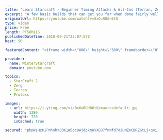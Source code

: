 ```yaml
---
title: "Learn Starcraft - Beginner Timing Attacks & All-Ins (Terran, Zerg & Protoss)"
excerpt: "A few basic builds that can get you far when done fairly well. Also important is how not to overextend and lose everything."
originalUrl: https://youtube.com/watch?v=8xOuROdh6t0
type: video
price: Free
length: PT58M11S
publishedDateTime: 2018-09-21T22:07:57Z
heat: 50

featuredContent: "<iframe width=\"800\" height=\"500\" frameborder=\"0\" src=\"https://www.youtube.com/embed/8xOuROdh6t0\" allow=\"accelerometer; autoplay; encrypted-media; gyroscope; picture-in-picture\" allowfullscreen></iframe>"

provider:
  name: WinterStarcraft
  domain: youtube.com

topics:
  - StarCraft 2
  - Zerg
  - Terran
  - Protoss

images:
  - url: https://i.ytimg.com/vi/8xOuROdh6t0/maxresdefault.jpg
    width: 1280
    height: 720
    isCached: true

secured: "pbpWsHzH2PNhohY83K1W5oc9AjdpkmWVXB07fnNfd7XiuNZoCDRZGtLj+q4iJCL39MuMj1nBoWX+dYdlI+YH3HvNKIQISBuZKeUQOE7Sa6+V4+NF1TjxmEA3GL0EnfUULYSVvZqr9WJ1wQac8wYe2/lW5sqz2RLM03miP7hiJsOsz/IoPAYwKGXbIvujc6W0WI9I1sbflkjip8BHr9qcl8zglRvX0fgnaVeOl1UKP9mMr11ZPgq6SxdKyMNlRG5D8se3cCvCqBWMtS/eY39UKva7RraGt0ZUUHoSpvPJ8x4JP2+7EpaHohGTXB1/LP2uzA2jlhGGFGNfmmxm4ZUXohb4M5vgUf+R/0t5tIgMV/Hq3UYWqSDssKoxiMIWySzCbz+bXRLwLQVItOvhIEVbH0DK6XwbB9phbpPzi1Wm6AY=;FpckCvQMuvFoPgpf0HeOEg=="
---
```


